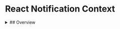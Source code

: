 # React Notification Context

<details><summary>## Overview</summary>
<p>
The React notifications context is a fully configurable notifications context for React web applications.

This project aims to provide a flexible and reusable approach to providing alerts to web application users.

The default broswer behaviour for alerts presents an unformatted alert dialog. This is invariably ugly and does not fit into the look and feel of any web application.
It does however, have the advantage of being invoked from a global broswer function `alert(...)`.

In a production web application we want the alerts to be formatted and appear at a sensible location within the page.

Bootstrap provides an `Alert` component for formatting and rendeing user alerts. However, in order to render the alert the developer must implement some javascript plumbing to show and hide the alert as required.
In many cases this `plumbing` is effectively boiler plate and obfuscates the business logic implemented by the application.

The React notifications context abstracts this `plumbing` into a reusable React component `Notifications`

`Notifications` provides a react context `Notification.Context` in which notifications accepted by the context are dispatched to the `Notifications.Panel` to be rendered.

``` html
<App> <!-- The react application component -->
  ...
  <Notifications> <!-- The Notifications context is embedded somewhere in the React App -->
    ...
      <ComponentRaisesNotice /> <!-- Some component that raises a notice to be displayed to the user -->
    ...
    <Notifications.Panel /> <!-- The location in the React DOM where notices should be rendered for the user to see -->
    ...
      <ComponentRaisessNotice /> <!-- Some component that raises a notice to be displayed to the user -->
    ...
  </Notifications>
  ...
</App>
```

The `Notifications` component is embedded somewhere in a React application. A `Notifications.Panel` is embedded somewhere within the `Notifications` component.
Any component which submmits a notice to the `Notifications.Context` wihtin the `Notifications` component will have the notice sent to the `Notifications.Panel` to be rendered for the user to see.

The code below shows a basic React component which submits a notice to be shown on the `Notifications.Panel`

``` javascript
const ComponentRaisedNotice = (props) => {

  const notices = useContext(Notifications.Context);
  
  notices.accept({
    type: "success", 
    title: "Opps I did it again!", 
    message: "Hit me baby one more time!", 
    timeout: 5000});
    
  return <span>Notice Sent!</span>;

};
```

The accepted notice is routed to the `Notifications.Panel` to be rendered by the configured alert component. The only code which exists within the business logic of the application
is to get the notifications context 

``` javascript
const notices = useContext(Notifications.Context);
``` 

and to submit the notice

``` javascript
notices.accept({
  type: "success", 
  title: "Opps I did it again!", 
  message: "Hit me baby one more time!", 
  timeout: 5000});
```
</p>
</details>
